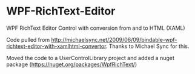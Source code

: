WPF-RichText-Editor
===================

WPF RichText Editor Control with conversion from and to HTML (XAML)

Code pulled from http://michaelsync.net/2009/06/09/bindable-wpf-richtext-editor-with-xamlhtml-convertor.
Thanks to Michael Sync for this.

Moved the code to a UserControlLibrary project and added a nuget package (https://nuget.org/packages/WpfRichText/)
